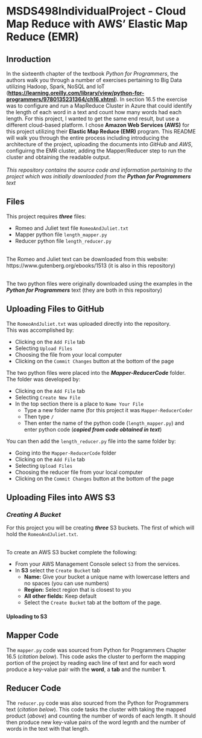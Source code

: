 # MSDS498IndividualProject - Cloud Map Reduce with AWS’ Elastic Map Reduce (EMR)

## Inroduction

In the sixteenth chapter of the textbook *Python for Programmers*, the authors walk you through a number of exercises pertaining to Big Data utilizing Hadoop, Spark, NoSQL and IoT (**https://learning.oreilly.com/library/view/python-for-programmers/9780135231364/ch16.xhtml**).  In section 16.5 the exercise was to configure and run a MapReduce Cluster in Azure that could identify the length of each word in a text and count how many words had each length.  For this project, I wanted to get the same end result, but use a different cloud-based platform.  I chose **Amazon Web Services (AWS)** for this project utilizing their **Elastic Map Reduce (EMR)** program.  This README will walk you through the entire process including introducing the architecture of the project, uploading the documents into *GitHub* and *AWS*, configuirng the EMR cluster, adding the Mapper/Reducer step to run the cluster and obtaining the readable output.  <br /><br />
*This repository contains the source code and information pertaining to the project which was initially downloaded from the **Python for Programmers** text*

## Files
This project requires ***three*** files:
* Romeo and Juliet text file `RomeoAndJuliet.txt`
* Mapper python file `length_mapper.py`
* Reducer python file `length_reducer.py`
<br />
The Romeo and Juliet text can be downloaded from this website: https://www.gutenberg.org/ebooks/1513 (it is also in this repository)<br /><br />

The two python files were originally downloaded using the examples in the ***Python for Programmers*** text (they are both in this repository)

## Uploading Files to GitHub
The `RomeoAndJuliet.txt` was uploaded directly into the repository. <br />
This was accomplished by: 
* Clicking on the `Add File` tab
* Selecting `Upload Files`
* Choosing the file from your local computer
* Clicking on the `Commit Changes` button at the bottom of the page

The two python files were placed into the ***Mapper-ReducerCode*** folder. <br />
The folder was developed by:
* Clicking on the `Add File` tab
* Selecting `Create New File`
* In the top section there is a place to `Name Your File`
  * Type a new folder name (for this project it was `Mapper-ReducerCoder`
  * Then type `/`
  * Then enter the name of the python code (`length_mapper.py`) and enter python code (***copied from code obtained in text***)

You can then add the `length_reducer.py` file into the same folder by:
* Going into the `Mapper-ReducerCode` folder
* Clicking on the `Add File` tab
* Selecting `Upload Files`
* Choosing the reducer file from your local computer
* Clicking on the `Commit Changes` button at the bottom of the page

## Uploading Files into AWS S3

### *Creating A Bucket*
For this project you will be creating ***three*** S3 buckets.  The first of which will hold the `RomeoAndJuliet.txt`. <br /><br />

To create an AWS S3 bucket complete the following:
* From your AWS Management Console select `S3` from the services. 
* In **S3** select the `Create Bucket` tab
  * **Name:** Give your bucket a unique name with lowercase letters and no spaces (you can use numbers)
  * **Region:** Select region that is closest to you
  * **All other fields:** Keep default
  * Select the `Create Bucket` tab at the bottom of the page.


#### Uploading to S3
 



## Mapper Code
The `mapper.py` code was sourced from Python for Programmers Chapter 16.5 (*citation below*).  This code asks the cluster to perform the mapping portion of the project by reading each line of text and for each word produce a key-value pair with the **word**, a **tab** and the number **1**.  

## Reducer Code
The `reducer.py` code was also sourced from the Python for Programmers text (*citation below*).  This code tasks the cluster with taking the mapped product (*above*) and counting the number of words of each length.  It should then produce new key-value pairs of the word legnth and the number of words in the text with that length.    
